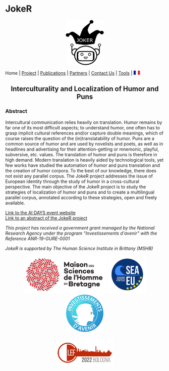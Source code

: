 # JokeR
<p align="center">
  <img src="../img/Joker.png" width="120" height="142">
</p>

 Home | [Project](project) | [Publications](publications) | [Partners](partners) | [Contact Us](contact) | [Tools](tools) | [<img src="../img/drapeau FR.png" width="20">](https://motsmachines.github.io/joker/FR/index)
<br>

<h2 align="center">Interculturality and Localization of Humor and Puns</h2>

<h3>Abstract</h3>

Intercultural communication relies heavily on translation. Humor remains by far one of its most difficult aspects; to understand humor, one often has to grasp implicit cultural references and/or capture double meanings, which of course raises the question of the (in)translatability of humor. Puns are a common source of humor and are used by novelists and poets, as well as in headlines and advertising for their attention-getting or mnemonic, playful, subversive, etc. values. The translation of humor and puns is therefore in high demand. Modern translation is heavily aided by technological tools, yet few works have studied the automation of humor and puns translation and the creation of humor corpora. To the best of our knowledge, there does not exist any parallel corpus. The JokeR project addresses the issue of European identity through the study of humor in a cross-cultural perspective. The main objective of the JokeR project is to study the strategies of localization of humor and puns and to create a multilingual parallel corpus, annotated according to these strategies, open and freely available.


<a href="https://ai-days.bzh/" target="_blank">Link to the AI DAYS event website</a>
<br />
<a href="./JOKER Brest IA.pdf" target="_blank">Link to an abstract of the JokeR project</a>

<p>
<em>This project has received a government grant managed by the National Research Agency under the program "Investissements d'avenir" with the Reference ANR-19-GURE-0001</em>
</p>
<p>
<em>JokeR is supported by The Human Science Institute in Brittany (MSHB)</em>
</p>
<div align="center">
  <a href="https://www.mshb.fr"><img src="../img/MSHB.jpg" height="120"></a>
  <a href="https://sea-eu.org/?lang=fr"><img src="../img/SEA-EU.png" height="120"></a>
  <a href="https://www.gouvernement.fr/le-programme-d-investissements-d-avenir"><img src="../img/Investissement avenir.jpeg" height="120"></a>
</div>
<br />
<div align="center">
  <a href="https://clef2022.clef-initiative.eu/index.php"><img src="../img/CLEF2022.png" height="90"></a> 
</div>

